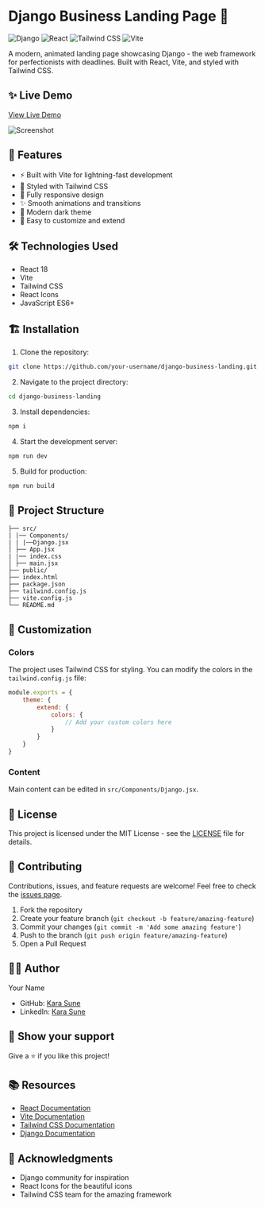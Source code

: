 # Django Business Landing Page 🚀

![Django](https://img.shields.io/badge/Django-092E20?style=for-the-badge&logo=django&logoColor=white)
![React](https://img.shields.io/badge/React-20232A?style=for-the-badge&logo=react&logoColor=61DAFB)
![Tailwind CSS](https://img.shields.io/badge/Tailwind_CSS-38B2AC?style=for-the-badge&logo=tailwind-css&logoColor=white)
![Vite](https://img.shields.io/badge/Vite-646CFF?style=for-the-badge&logo=vite&logoColor=white)

A modern, animated landing page showcasing Django - the web framework for perfectionists with deadlines. Built with React, Vite, and styled with Tailwind CSS.

## ✨ Live Demo

[View Live Demo](your-deployed-url-here) <!-- Add your deployed URL when available -->

![Screenshot](screenshot.png) <!-- Add a screenshot of your landing page -->

## 🚀 Features

- ⚡️ Built with Vite for lightning-fast development
- 🎨 Styled with Tailwind CSS
- 📱 Fully responsive design
- ✨ Smooth animations and transitions
- 🌙 Modern dark theme
- 🔧 Easy to customize and extend

## 🛠️ Technologies Used

- React 18
- Vite
- Tailwind CSS
- React Icons
- JavaScript ES6+

## 🏗️ Installation

1. Clone the repository:

```bash
git clone https://github.com/your-username/django-business-landing.git
```

2. Navigate to the project directory:
```bash
cd django-business-landing
```

3. Install dependencies:

```bash
npm i
```

4. Start the development server:

```bash
npm run dev
```

5. Build for production:

```bash
npm run build
```

## 📁 Project Structure
```
├── src/
| |── Components/
| | |──Django.jsx
│ ├── App.jsx
| |── index.css
│ ├── main.jsx
├── public/
├── index.html
├── package.json
├── tailwind.config.js
├── vite.config.js
└── README.md
```


## 🎨 Customization

### Colors
The project uses Tailwind CSS for styling. You can modify the colors in the `tailwind.config.js` file:

```javascript
module.exports = {
    theme: {
        extend: {
            colors: {
                // Add your custom colors here
            }
        }
    }
}
```


### Content
Main content can be edited in `src/Components/Django.jsx`.

## 📝 License

This project is licensed under the MIT License - see the [LICENSE](LICENSE) file for details.

## 🤝 Contributing

Contributions, issues, and feature requests are welcome! Feel free to check the [issues page](link-to-issues).

1. Fork the repository
2. Create your feature branch (`git checkout -b feature/amazing-feature`)
3. Commit your changes (`git commit -m 'Add some amazing feature'`)
4. Push to the branch (`git push origin feature/amazing-feature`)
5. Open a Pull Request

## 👨‍💻 Author

Your Name
- GitHub: [Kara Sune](https://github.com/gitKarasune)
- LinkedIn: [Kara Sune](https://linkedin.com/in/sune-Kara)

## 🌟 Show your support

Give a ⭐️ if you like this project!

## 📚 Resources

- [React Documentation](https://reactjs.org/)
- [Vite Documentation](https://vitejs.dev/)
- [Tailwind CSS Documentation](https://tailwindcss.com/)
- [Django Documentation](https://docs.djangoproject.com/)

## 🙏 Acknowledgments

- Django community for inspiration
- React Icons for the beautiful icons
- Tailwind CSS team for the amazing framework

